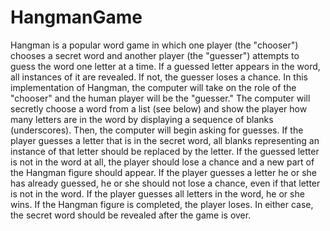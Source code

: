 # HangmanGame
Hangman is a popular word game in which one player (the "chooser") chooses a secret word and another player (the "guesser") attempts to guess the word one letter at a time. If a guessed letter appears in the word, all instances of it are revealed. If not, the guesser loses a chance. In this implementation of Hangman, the computer will take on the role of the "chooser" and the human player will be the "guesser." The computer will secretly choose a word from a list (see below) and show the player how many letters are in the word by displaying a sequence of blanks (underscores). Then, the computer will begin asking for guesses. If the player guesses a letter that is in the secret word, all blanks representing an instance of that letter should be replaced by the letter. If the guessed letter is not in the word at all, the player should lose a chance and a new part of the Hangman figure should appear. If the player guesses a letter he or she has already guessed, he or she should not lose a chance, even if that letter is not in the word. If the player guesses all letters in the word, he or she wins. If the Hangman figure is completed, the player loses. In either case, the secret word should be revealed after the game is over.
